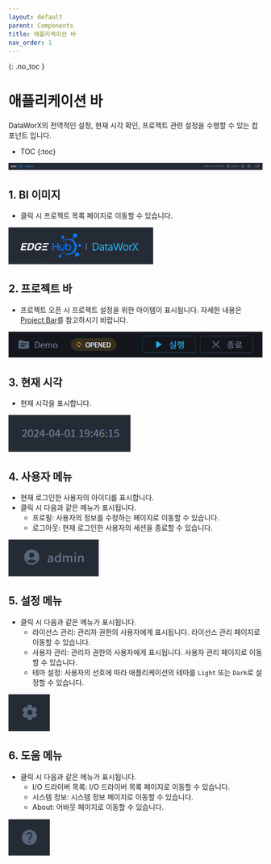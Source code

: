 ```yaml
---
layout: default
parent: Components
title: 애플리케이션 바
nav_order: 1
---
```


{: .no_toc }
# 애플리케이션 바
DataWorX의 전역적인 설정, 현재 시각 확인, 프로젝트 관련 설정을 수행할 수 있는 컴포넌트 입니다. 

- TOC
{:toc}

![App Bar](./app-bar.png)

## 1. BI 이미지
- 클릭 시 프로젝트 목록 페이지로 이동할 수 있습니다.

![BI](./bi.png)


## 2. 프로젝트 바
- 프로젝트 오픈 시 프로젝트 설정을 위한 아이템이 표시됩니다. 자세한 내용은 [Project Bar](../project-bar/)를 참고하시기 바랍니다.

![Project Bar](./project-bar.png)

## 3. 현재 시각
- 현재 시각을 표시합니다.

![Current Time](./current-time.png)

## 4. 사용자 메뉴
- 현재 로그인한 사용자의 아이디를 표시합니다. 
- 클릭 시 다음과 같은 메뉴가 표시됩니다.
  - 프로필: 사용자의 정보를 수정하는 페이지로 이동할 수 있습니다.
  - 로그아웃: 현재 로그인한 사용자의 세션을 종료할 수 있습니다.

![User Items](./user-items.png)

## 5. 설정 메뉴
- 클릭 시 다음과 같은 메뉴가 표시됩니다.
  - 라이선스 관리: 관리자 권한의 사용자에게 표시됩니다. 라이선스 관리 페이지로 이동할 수 있습니다.
  - 사용자 관리: 관리자 권한의 사용자에게 표시됩니다. 사용자 관리 페이지로 이동할 수 있습니다.
  - 테마 설정: 사용자의 선호에 따라 애플리케이션의 테마를 `Light` 또는 `Dark`로 설정할 수 있습니다.
  <!-- - 언어 설정: 사용자의 선호에 따라 애플리케이션에서 사용되는 언어를 설정할 수 있습니다. -->

![Setting Items](./setting-items.png)

## 6. 도움 메뉴
- 클릭 시 다음과 같은 메뉴가 표시됩니다.
  - I/O 드라이버 목록: I/O 드라이버 목록 페이지로 이동할 수 있습니다.
  - 시스템 정보: 시스템 정보 페이지로 이동할 수 있습니다.
  - About: 어바웃 페이지로 이동할 수 있습니다.

![Help Items](./help-items.png)